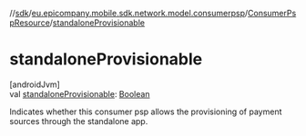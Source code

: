 //[sdk](../../../index.md)/[eu.epicompany.mobile.sdk.network.model.consumerpsp](../index.md)/[ConsumerPspResource](index.md)/[standaloneProvisionable](standalone-provisionable.md)

# standaloneProvisionable

[androidJvm]\
val [standaloneProvisionable](standalone-provisionable.md): [Boolean](https://kotlinlang.org/api/latest/jvm/stdlib/kotlin/-boolean/index.html)

Indicates whether this consumer psp allows the provisioning of payment sources through the standalone app.
